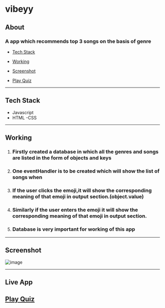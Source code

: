 # vibeyy 
 ## About

 ### A app which recommends top 3 songs on the basis of genre


   - [Tech Stack](#tech-stack)
   - [Working](#working)
   
   - [Screenshot](#screenshot)

 - [Play Quiz](#live-app)

---

 ## Tech Stack

 - Javascript
 - HTML
 -CSS


 ---

 ## Working 

 1. ### Firstly created a database in which all the genres and songs are listed in the form of objects and keys
 2. ### One eventHandler is to be created which will show the list of songs when 
 
 3. ### If the user clicks the emoji,it will show the corresponding meaning of that emoji in output section.(object.value)
 4. ### Similarly if the user enters the emoji it will show the corresponding meaning of that emoji in output section.
 5. ### Database is very important for working of this app


 ----
 ## Screenshot
 
 
![image](https://user-images.githubusercontent.com/107259961/208885967-23292cfa-2a4d-40ac-80de-566c592c44d6.png)


 ---

## Live App

## [Play Quiz](https://vibeyy.netlify.app/)



